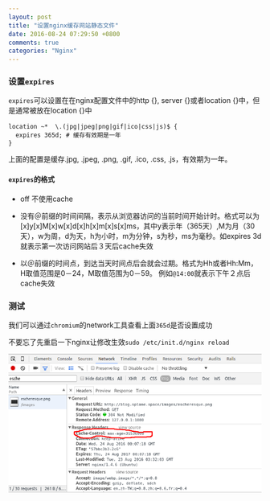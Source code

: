 ```yaml
---
layout: post
title: "设置nginx缓存网站静态文件"
date: 2016-08-24 07:29:50 +0800
comments: true
categories: "Nginx"
---
```

### 设置`expires`
`expires`可以设置在在nginx配置文件中的http {}, server {}或者location {}中，但是通常被放在location {}中
``` irc
location ~*  \.(jpg|jpeg|png|gif|ico|css|js)$ {
  expires 365d; # 缓存有效期是一年
}
```
上面的配置是缓存.jpg, .jpeg, .png, .gif, .ico, .css, .js，有效期为一年。

#### `expires`的格式

* off 不使用cache

* 没有＠前缀的时间间隔，表示从浏览器访问的当前时间开始计时。格式可以为[x]y[x]M[x]w[x]d[x]h[x]m[x]s[x]ms，其中y表示年（365天）,M为月（30天），w为周，d为天，h为小时，m为分钟，s为秒，ms为毫秒。如expires 3d就表示第一次访问网站后３天后cache失效

* 以＠前缀的时间点，到达当天时间点后会就会过期。格式为Hh或者Hh:Mm，H取值范围是0－24，M取值范围为0－59。 例如`@14:00`就表示下午２点后cache失效

### 测试
我们可以通过`chromium`的network工具查看上面`365d`是否设置成功

不要忘了先重启一下nginx让修改生效`sudo /etc/init.d/nginx reload`

![nginx-cache-test](/images/nginx-cache-test.png)
